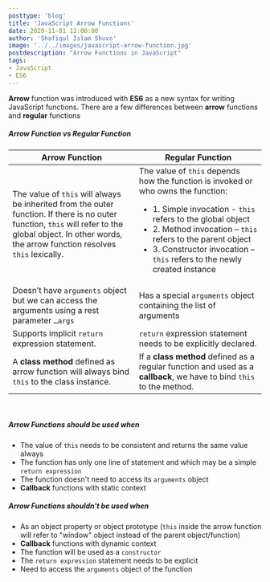 ```yaml
---
posttype: 'blog'
title: 'JavaScript Arrow Functions'
date: 2020-11-01 12:00:00
author: 'Shafiqul Islam Shuvo'
image: '../../images/javascript-arrow-function.jpg'
postdescription: "Arrow Functions in JavaScript"
tags:
- JavaScript
- ES6
---
```


**Arrow** function was introduced with **ES6** as a new syntax for writing JavaScript functions. There are a few differences between **arrow** functions and **regular** functions

<h5 class="post-subheading">Arrow Function <em>vs</em> Regular Function</h5>

<table class="table table-bordered">
  <thead class="thead-light">
    <tr>
      <th class="text-center">Arrow Function</th>
      <th class="text-center">Regular Function</th>
    </tr>
  </thead>
  <tr>
    <td width="50%">The value of <code>this</code> will always be inherited from the outer function. If there is no outer function, <code>this</code> will refer to the global object. In other words, the arrow function resolves <code>this</code> lexically.</td>
    <td>The value of <code>this</code> depends how the function is invoked or who owns the function:
      <ul class="point-list">
      <li>1. Simple invocation - <code>this</code> refers to the global object</li>
      <li>2. Method invocation – <code>this</code> refers to the parent object</li>
      <li>3. Constructor invocation – <code>this</code> refers to the newly created instance</li>
      </ul>
  </td>
  </tr>
  <tr>
    <td>Doesn’t have <code>arguments</code> object but we can access the arguments using a rest parameter <code>…args</code></td>
    <td>Has a special <code>arguments</code> object containing the list of arguments</td>
  </tr>
  <tr>
    <td>Supports implicit <code>return</code> expression statement.</td>
    <td><code>return</code> expression statement needs to be explicitly declared.</td>
  </tr>
  <tr>
    <td>A <strong>class method</strong> defined as arrow function will always bind <code>this</code> to the class instance.</td>
    <td>If a <strong>class method</strong> defined as a regular function and used as a <strong>callback</strong>, we have to bind <code>this</code> to the method.</td>
  </tr>
</table>

<br>
<h5 class="post-subheading">Arrow Functions should be used when</h5>

<ul class="point-list">
  <li>The value of <code>this</code> needs to be consistent and returns the same value always</li>
  <li>The function has only one line of statement and which may be a simple <code>return expression</code></li>
  <li>The function doesn't need to access its <code>arguments</code> object</li>
  <li><strong>Callback</strong> functions with static context</li>
</ul>

<h5 class="post-subheading">Arrow Functions shouldn't be used when</h5>

<ul class="point-list">
  <li>As an object property or object prototype (<code>this</code> inside the arrow function will refer to "window" object instead of the parent object/function)</li>
  <li><strong>Callback</strong> functions with dynamic context</li>
  <li>The function will be used as a <code>constructor</code></li>
  <li>The <code>return expression</code> statement needs to be explicit</li>
  <li>Need to access the <code>arguments</code> object of the function</li>
</ul>

